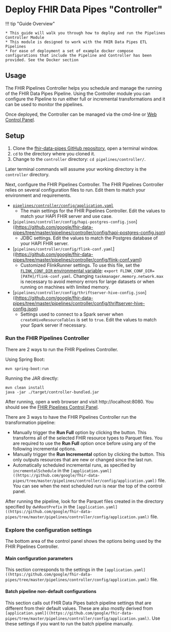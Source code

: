 # Deploy FHIR Data Pipes "Controller"

!!! tip "Guide Overview"

    * This guide will walk you through how to deploy and run the Pipelines Controller Module
    * This module is designed to work with the FHIR Data Pipes ETL Pipelines
    * For ease of deployment a set of example docker compose configurations that include the Pipeline and Controller has been provided. See the Docker section

## Usage

The FHIR Pipelines Controller helps you schedule and manage the running of the FHIR Data Pipes Pipeline. Using the Controller module you can configure the Pipeline to run either full or incremental transformations and it can be used to monitor the pipelines.

Once deployed, the Controller can be managed via the cmd-line or [Web Control Panel](./additional#web-control-panel).

## Setup

1.  Clone the
    [fhir-data-pipes GitHub repository](https://github.com/google/fhir-data-pipes),
    open a terminal window.
2.  `cd` to the directory where you cloned it.
3.  Change to the `controller` directory: `cd pipelines/controller/`.

Later terminal commands will assume your working directory is the `controller`
directory.

Next, configure the FHIR Pipelines Controller. The FHIR Pipelines Controller
relies on several configuration files to run. Edit them to match your
environment and requirements.

- [`pipelines/controller/config/application.yaml`](https://github.com/google/fhir-data-pipes/tree/master/pipelines/controller/config/application.yaml)
  - The main settings for the FHIR Pipelines Controller. Edit the values to
    match your HAPI FHIR server and use case.
- [`pipelines/controller/config/hapi-postgres-config.json`]((https://github.com/google/fhir-data-pipes/tree/master/pipelines/controller/config/hapi-postgres-config.json)
  - JDBC settings. Edit the values to match the Postgres database of your HAPI
    FHIR server.
- [`pipelines/controller/config/flink-conf.yaml`]((https://github.com/google/fhir-data-pipes/tree/master/pipelines/controller/config/flink-conf.yaml)
  - Customized FlinkRunner settings. To use this file, set the
    [`FLINK_CONF_DIR` environmental variable](https://nightlies.apache.org/flink/flink-docs-master/docs/deployment/config/):
    `export FLINK_CONF_DIR=[PATH]/flink-conf.yaml`. Changing
    `taskmanager.memory.network.max` is necessary to avoid memory errors for
    large datasets or when running on machines with limited memory.
- [`pipelines/controller/config/thriftserver-hive-config.json`]((https://github.com/google/fhir-data-pipes/tree/master/pipelines/controller/config/thriftserver-hive-config.json)
  - Settings used to connect to a Spark server when `createHiveResourceTables`
    is set to `true`. Edit the values to match your Spark server if necessary.

### Run the FHIR Pipelines Controller

There are 2 ways to run the FHIR Pipelines Controller.

Using Spring Boot:

```
mvn spring-boot:run
```

Running the JAR directly:

```
mvn clean install
java -jar ./target/controller-bundled.jar
```

After running, open a web browser and visit http://localhost:8080. You should
see the [FHIR Pipelines Control Panel](./additional#web-control-panel).

There are 3 ways to have the FHIR Pipelines Controller run the transformation
pipeline:

- Manually trigger the **Run Full** option by clicking the button. This
  transforms all of the selected FHIR resource types to Parquet files. You are
  required to use the **Run Full** option once before using any of the following
  incremental options.
- Manually trigger the **Run Incremental** option by clicking the button. This
  only outputs resources that are new or changed since the last run.
- Automatically scheduled incremental runs, as specified by
  `incrementalSchedule` in the `[application.yaml]((https://github.com/google/fhir-data-pipes/tree/master/pipelines/controller/config/application.yaml)` file. You can see when the
  next scheduled run is near the top of the control panel.

After running the pipeline, look for the Parquet files created in the directory
specified by `dwhRootPrefix` in the `[application.yaml]((https://github.com/google/fhir-data-pipes/tree/master/pipelines/controller/config/application.yaml)` file.

### Explore the configuration settings

The bottom area of the control panel shows the options being used by the FHIR
Pipelines Controller.

#### Main configuration parameters

This section corresponds to the settings in the `[application.yaml]((https://github.com/google/fhir-data-pipes/tree/master/pipelines/controller/config/application.yaml)` file.

#### Batch pipeline non-default configurations

This section calls out FHIR Data Pipes batch pipeline settings that are
different from their default values. These are also mostly derived from
`[application.yaml]((https://github.com/google/fhir-data-pipes/tree/master/pipelines/controller/config/application.yaml)`. Use these settings if you want to run the batch pipeline
manually.
